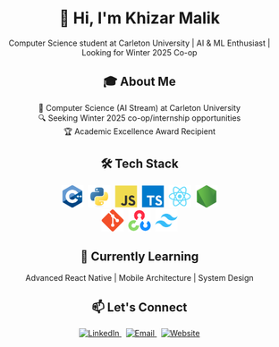 <div align="center">

# 👋 Hi, I'm Khizar Malik

<p align="center">
Computer Science student at Carleton University | AI & ML Enthusiast | Looking for Winter 2025 Co-op
</p>

## 🎓 About Me
<p align="center">
🌟 Computer Science (AI Stream) at Carleton University<br>
🔍 Seeking Winter 2025 co-op/internship opportunities<br>
🏆 Academic Excellence Award Recipient
</p>

## 🛠 Tech Stack

<!-- Languages -->
<div align="center">
  <img src="https://raw.githubusercontent.com/devicons/devicon/master/icons/cplusplus/cplusplus-original.svg" alt="C++" width="40" height="40"/>&nbsp;
  <img src="https://raw.githubusercontent.com/devicons/devicon/master/icons/python/python-original.svg" alt="Python" width="40" height="40"/>&nbsp;
  <img src="https://raw.githubusercontent.com/devicons/devicon/master/icons/javascript/javascript-original.svg" alt="JavaScript" width="40" height="40"/>&nbsp;
  <img src="https://raw.githubusercontent.com/devicons/devicon/master/icons/typescript/typescript-original.svg" alt="TypeScript" width="40" height="40"/>&nbsp;
  <img src="https://raw.githubusercontent.com/devicons/devicon/master/icons/react/react-original.svg" alt="React" width="40" height="40"/>&nbsp;
  <img src="https://raw.githubusercontent.com/devicons/devicon/master/icons/nodejs/nodejs-original.svg" alt="Node.js" width="40" height="40"/>
</div>

<!-- Tools -->
<div align="center">
  <img src="https://raw.githubusercontent.com/devicons/devicon/master/icons/git/git-original.svg" alt="Git" width="40" height="40"/>&nbsp;
  <img src="https://raw.githubusercontent.com/devicons/devicon/master/icons/opencv/opencv-original.svg" alt="OpenCV" width="40" height="40"/>&nbsp;
  <img src="https://raw.githubusercontent.com/devicons/devicon/master/icons/tailwindcss/tailwindcss-original.svg" alt="Tailwind" width="40" height="40"/>
</div>

## 🌱 Currently Learning
<p align="center">
Advanced React Native | Mobile Architecture | System Design
</p>

## 📫 Let's Connect

<p align="center">
  <a href="https://www.linkedin.com/in/khizar--malik/">
    <img src="https://img.shields.io/badge/LinkedIn-0077B5?style=for-the-badge&logo=linkedin&logoColor=white" alt="LinkedIn"/>
  </a>&nbsp;
  <a href="mailto:khizarmalik@cmail.carleton.ca">
    <img src="https://img.shields.io/badge/Email-D14836?style=for-the-badge&logo=gmail&logoColor=white" alt="Email"/>
  </a>&nbsp;
  <a href="https://khizarmalik.com/">
    <img src="https://img.shields.io/badge/Website-000000?style=for-the-badge&logo=About.me&logoColor=white" alt="Website"/>
  </a>
</p>

</div>
